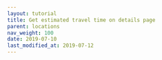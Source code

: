 ```yaml
---
layout: tutorial
title: Get estimated travel time on details page
parent: locations
nav_weight: 100
date: 2019-07-10
last_modified_at: 2019-07-12
---
```

